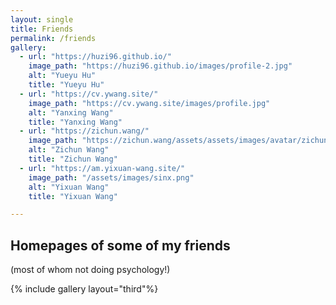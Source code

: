 ```yaml
---
layout: single
title: Friends
permalink: /friends
gallery:
  - url: "https://huzi96.github.io/"
    image_path: "https://huzi96.github.io/images/profile-2.jpg"
    alt: "Yueyu Hu"
    title: "Yueyu Hu"
  - url: "https://cv.ywang.site/"
    image_path: "https://cv.ywang.site/images/profile.jpg"
    alt: "Yanxing Wang"
    title: "Yanxing Wang"
  - url: "https://zichun.wang/"
    image_path: "https://zichun.wang/assets/assets/images/avatar/zichunwang.jpg"
    alt: "Zichun Wang"
    title: "Zichun Wang"
  - url: "https://am.yixuan-wang.site/"
    image_path: "/assets/images/sinx.png"
    alt: "Yixuan Wang"
    title: "Yixuan Wang"

---
```


## Homepages of some of my friends

(most of whom not doing psychology!) 

{% include gallery layout="third"%}
